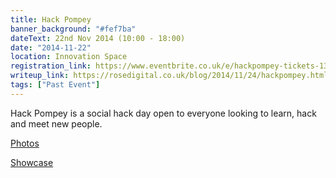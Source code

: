 ```yaml
---
title: Hack Pompey
banner_background: "#fef7ba"
dateText: 22nd Nov 2014 (10:00 - 18:00)
date: "2014-11-22"
location: Innovation Space
registration_link: https://www.eventbrite.co.uk/e/hackpompey-tickets-13526984575#
writeup_link: https://rosedigital.co.uk/blog/2014/11/24/hackpompey.html
tags: ["Past Event"]
---
```


Hack Pompey is a social hack day open to everyone looking to learn, hack and meet new people.

[Photos](https://www.facebook.com/pg/upsuphoto/photos/?tab=album&album_id=617191168408881)

[Showcase](https://www.youtube.com/watch?v=EMfFKhD6wJw&feature=youtu.be)
